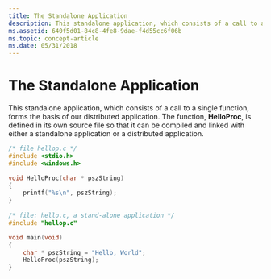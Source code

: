 ```yaml
---
title: The Standalone Application
description: This standalone application, which consists of a call to a single function, forms the basis of our distributed application.
ms.assetid: 640f5d01-84c8-4fe8-9dae-f4d55cc6f06b
ms.topic: concept-article
ms.date: 05/31/2018
---
```


# The Standalone Application

This standalone application, which consists of a call to a single function, forms the basis of our distributed application. The function, **HelloProc**, is defined in its own source file so that it can be compiled and linked with either a standalone application or a distributed application.


```C++
/* file hellop.c */
#include <stdio.h>
#include <windows.h>

void HelloProc(char * pszString)
{
    printf("%s\n", pszString);
}
 
/* file: hello.c, a stand-alone application */
#include "hellop.c"

void main(void)
{
    char * pszString = "Hello, World";
    HelloProc(pszString);
}
```



 

 




